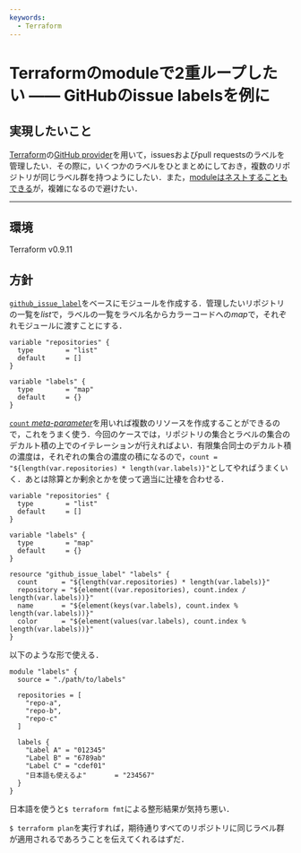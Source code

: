 ```yaml
---
keywords:
  - Terraform
---
```


# Terraformのmoduleで2重ループしたい —— GitHubのissue labelsを例に

## 実現したいこと

[Terraform](https://www.terraform.io/)の[GitHub provider](https://www.terraform.io/docs/providers/github/index.html)を用いて，issuesおよびpull requestsのラベルを管理したい．その際に，いくつかのラベルをひとまとめにしておき，複数のリポジトリが同じラベル群を持つようにしたい．また，[moduleはネストすることもできる](https://www.terraform.io/docs/modules/create.html#nested-modules)が，複雑になるので避けたい．

---

## 環境

Terraform v0.9.11

## 方針

[`github_issue_label`](https://www.terraform.io/docs/providers/github/r/issue_label.html)をベースにモジュールを作成する．管理したいリポジトリの一覧を*list*で，ラベルの一覧をラベル名からカラーコードへの*map*で，それぞれモジュールに渡すことにする．

```hcl
variable "repositories" {
  type        = "list"
  default     = []
}

variable "labels" {
  type        = "map"
  default     = {}
}
```

[`count` _meta-parameter_](https://www.terraform.io/docs/configuration/resources.html#count)を用いれば複数のリソースを作成することができるので，これをうまく使う．今回のケースでは，リポジトリの集合とラベルの集合のデカルト積の上でのイテレーションが行えればよい．有限集合同士のデカルト積の濃度は，それぞれの集合の濃度の積になるので，`count = "${length(var.repositories) * length(var.labels)}"`としてやればうまくいく．あとは除算とか剰余とかを使って適当に辻褄を合わせる．

```hcl
variable "repositories" {
  type        = "list"
  default     = []
}

variable "labels" {
  type        = "map"
  default     = {}
}

resource "github_issue_label" "labels" {
  count      = "${length(var.repositories) * length(var.labels)}"
  repository = "${element((var.repositories), count.index / length(var.labels))}"
  name       = "${element(keys(var.labels), count.index % length(var.labels))}"
  color      = "${element(values(var.labels), count.index % length(var.labels))}"
}
```

以下のような形で使える．

```
module "labels" {
  source = "./path/to/labels"

  repositories = [
    "repo-a",
    "repo-b",
    "repo-c"
  ]

  labels {
    "Label A" = "012345"
    "Label B" = "6789ab"
    "Label C" = "cdef01"
    "日本語も使えるよ"       = "234567"
  }
}
```

日本語を使うと`$ terraform fmt`による整形結果が気持ち悪い．

`$ terraform plan`を実行すれば，期待通りすべてのリポジトリに同じラベル群が適用されるであろうことを伝えてくれるはずだ．
